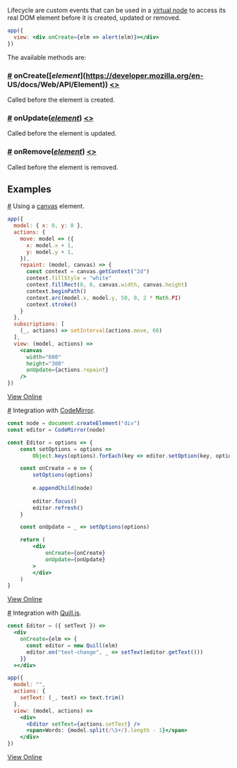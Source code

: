 Lifecycle are custom events that can be used in a [virtual node](hyperapp/hyperapp/wiki/api#h) to access its real DOM element before it is created, updated or removed.

```jsx
app({
  view: <div onCreate={elm => alert(elm)}></div>
})
```

The available methods are:

### <a name="oncreate"></a>[#](#oncreate) **onCreate**([_element_](https://developer.mozilla.org/en-     US/docs/Web/API/Element)) [<>](#)

Called before the element is created.

### <a name="onupdate"></a>[#](#onupdate) **onUpdate**([_element_](https://developer.mozilla.org/en-US/docs/Web/API/Element)) [<>](#)

Called before the element is updated.

### <a name="onremove"></a>[#](#onremove) **onRemove**([_element_](https://developer.mozilla.org/en-US/docs/Web/API/Element)) [<>](#)

Called before the element is removed.

## Examples

<a name="lifecycle_methods_canvas"></a>[#](#lifecycle_methods_canvas) Using a [canvas](https://developer.mozilla.org/en-US/docs/Web/API/Canvas_API/Tutorial) element.

```jsx
app({
  model: { x: 0, y: 0 },
  actions: {
    move: model => ({
      x: model.x + 1,
      y: model.y + 1,
    }),
    repaint: (model, canvas) => {
      const context = canvas.getContext("2d")
      context.fillStyle = "white"
      context.fillRect(0, 0, canvas.width, canvas.height)
      context.beginPath()
      context.arc(model.x, model.y, 50, 0, 2 * Math.PI)
      context.stroke()
    }
  },
  subscriptions: [
    (_, actions) => setInterval(actions.move, 60)
  ],
  view: (model, actions) =>
    <canvas
      width="600"
      height="300"
      onUpdate={actions.repaint}
    />
})
```

[View Online](https://codepen.io/jbucaran/pen/MJXMQZ)

<a name="lifecycle_methods_codemirror"></a>[#](#lifecycle_methods_codemirror) Integration with [CodeMirror](https://codemirror.net/).

```jsx
const node = document.createElement("div")
const editor = CodeMirror(node)

const Editor = options => {
    const setOptions = options =>
        Object.keys(options).forEach(key => editor.setOption(key, options[key]))

    const onCreate = e => {
        setOptions(options)
      
        e.appendChild(node)
      
        editor.focus()
        editor.refresh()
    }

    const onUpdate = _ => setOptions(options)

    return (
        <div
            onCreate={onCreate}
            onUpdate={onUpdate}
        >
        </div>
    )
}
```

[View Online](https://hyperapp-code-mirror.gomix.me/)

<a name="lifecycle_methods_quilljs"></a>[#](#lifecycle_methods_quilljs) Integration with [Quill.js](https://quilljs.com/).

```jsx
const Editor = ({ setText }) =>
  <div
    onCreate={elm => {
      const editor = new Quill(elm)
      editor.on("text-change", _ => setText(editor.getText()))
    }}
  ></div>

app({
  model: "",
  actions: {
    setText: (_, text) => text.trim()
  },
  view: (model, actions) =>
    <div>
      <Editor setText={actions.setText} />
      <span>Words: {model.split(/\S+/).length - 1}</span>
    </div>
})
```

[View Online](https://codepen.io/jbucaran/pen/MJMqJN?editors=0010)

